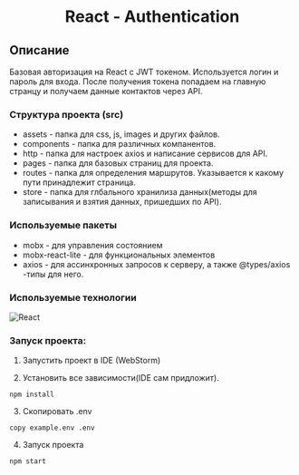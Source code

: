 <h1 align="center">React - Authentication</h1>

## Описание
Базовая авторизация на React с JWT токеном. Используется логин и пароль для входа.
После получения токена попадаем на главную странцу и получаем данные контактов через API.

### Структура проекта (src)
+ assets - папка для css, js, images и других файлов.
+ components - папка для различных компанентов.
+ http - папка для настроек axios и написание сервисов для API.
+ pages - папка для базовых страниц для проекта.
+ routes - папка для определения маршрутов. Указывается к какому пути принадлежит страница.
+ store - папка для глбального хранилиза данных(методы для записывания и взятия данных, пришедших по API).

### Используемые пакеты
+ mobx - для управления состоянием
+ mobx-react-lite - для функциональных элементов
+ axios - для ассинхронных запросов к серверу, а также @types/axios -типы для него.

### Используемые технологии
![React](https://img.shields.io/badge/-React-black?style=flat-square&logo=react)

### Запуск проекта:

1. Запустить проект в IDE (WebStorm)

2. Установить все зависимости(IDE сам придложит).
```
npm install
```

3. Скопировать .env
```
copy example.env .env
```

4. Запуск проекта
```
npm start
```
